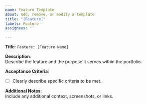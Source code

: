 ```yaml
---
name: Feature Template
about: Add, remove, or modify a template
title: "[Feature]"
labels: Feature
assignees: ''

---
```


**Title**: `Feature: [Feature Name]`

**Description**:  
Describe the feature and the purpose it serves within the portfolio.

**Acceptance Criteria**:  
- [ ] Clearly describe specific criteria to be met.

**Additional Notes**:  
Include any additional context, screenshots, or links.
